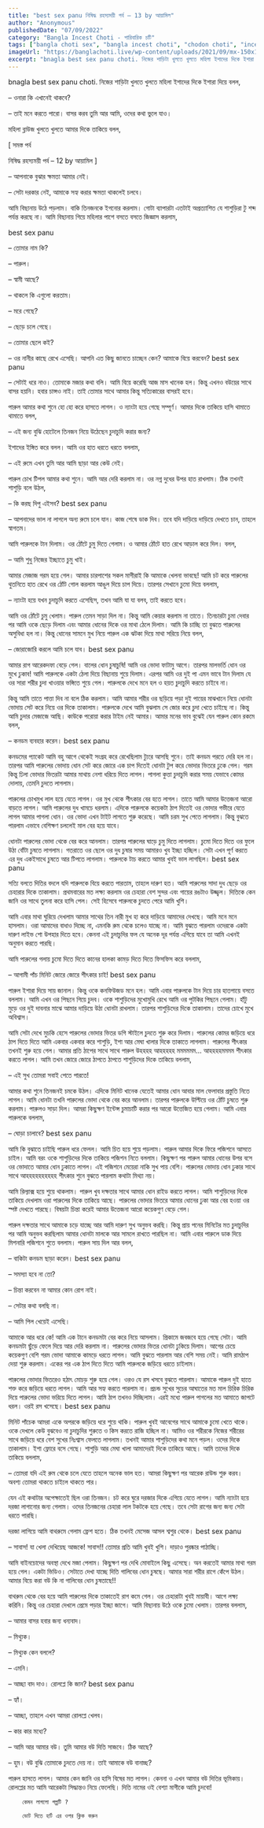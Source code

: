 ```yaml
---
title: "best sex panu নিষিদ্ধ রহস্যময়ী পর্ব – 13 by আয়ামিল"
author: "Anonymous"
publishedDate: "07/09/2022"
category: "Bangla Incest Choti - পারিবারিক চটি"
tags: ["bangla choti sex", "bangla incest choti", "chodon choti", "incest choti", "incest choti golpo"]
imageUrl: "https://banglachoti.live/wp-content/uploads/2021/09/mx-150x150.jpg"
excerpt: "bnagla best sex panu choti. নিজের শাড়িটা খুলতে খুলতে মহিলা ইশাদের দিকে ইশারা দিয়ে বলল,  – ওনারা কি এখানেই থাকবে?  – তাই মনে করতে পারো। বাসর করব তুমি আর আমি, ওদের কথা ভুলে যাও।  মহিলা ব্লাউজ খুলতে খু..."
---
```


bnagla best sex panu choti. নিজের শাড়িটা খুলতে খুলতে মহিলা ইশাদের দিকে ইশারা দিয়ে বলল,

– ওনারা কি এখানেই থাকবে?

– তাই মনে করতে পারো। বাসর করব তুমি আর আমি, ওদের কথা ভুলে যাও।

মহিলা ব্লাউজ খুলতে খুলতে আমার দিকে তাকিয়ে বলল,


[
সমস্ত পর্ব


নিষিদ্ধ রহস্যময়ী পর্ব – 12 by আয়ামিল
]


– আপনাকে বুঝার ক্ষমতা আমার নেই।

– সেটা দরকার নেই, আমাকে সহ্য করার ক্ষমতা থাকলেই চলবে।

আমি বিছানায় উঠে পড়লাম। বাকি তিনজনকে ইগনোর করলাম। গোটা ব্যাপারটা এতটাই অপ্রত্যাশিত যে শাশুড়িরা টু শব্দ পর্যন্ত করছে না। আমি বিছানায় গিয়ে মহিলার পাশে বসতে বসতে জিজ্ঞাস করলাম,


best sex panu


– তোমার নাম কি?

– পারুল।

– স্বামী আছে?

– থাকলে কি এগুলো করতাম।


– মরে গেছে?

– ছেড়ে চলে গেছে।

– তোমার ছেলে কই?

– ওর নানীর কাছে রেখে এসেছি। আপনি এত কিছু জানতে চাচ্ছেন কেন? আমাকে বিয়ে করবেন? best sex panu


– সেটাই ধরে নাও। তোমাকে মজার কথা বলি। আমি বিয়ে করেছি আজ মাস খানেক হল। কিন্তু এখনও বউয়ের সাথে বাসর হয়নি। হবার চান্সও নাই। তাই তোমার সাথে আমার কিন্তু সত্যিকারের বাসরই হবে।

পারুল আমার কথা শুনে হো হো করে হাসতে লাগল। ও ন্যাংটা হয়ে গেছে সম্পূর্ণ। আমার দিকে তাকিয়ে হাসি থামাতে থামাতে বলল,

– এই জন্য বুঝি হোটেলে তিনজন নিয়ে উঠেছেন চুদাচুদি করার জন্য?












ইশাদের ইঙ্গিত করে বলল। আমি ওর হাত ধরতে ধরতে বললাম,

– এই রুমে এখন তুমি আর আমি ছাড়া আর কেউ নেই।

পারুল চোখ টিপল আমার কথা শুনে। আমি আর দেরি করলাম না। ওর নগ্ন দুধের উপর হাত রাখলাম। ঠিক তখনই শাশুড়ি বলে উঠল,

– কি করছ দিপু এইসব? best sex panu


– আপনাদের ভাল না লাগলে অন্য রুমে চলে যান। কাজ শেষে ডাক দিব। তবে যদি দাড়িয়ে দাড়িয়ে দেখতে চান, তাহলে স্বাগতম।


আমি পারুলকে টান দিলাম। ওর ঠোঁটে চুমু দিতে গেলাম। ও আমার ঠোঁটে হাত রেখে আড়াল করে দিল। বলল,


– আমি শুধু নিজের ইচ্ছাতে চুমু খাই।


আমার মেজাজ গরম হয়ে গেল। আমার চারপাশের সকল মাগীরাই কি আমাকে খেলনা ভাবছে! আমি চট করে পারুলের থুতনিতে হাত রেখে ওর ঠোঁট গোল করলাম আঙুল দিয়ে চাপ দিয়ে। তারপর সেখানে চুমো দিয়ে বললাম,


– ন্যাংটা হয়ে যখন চুদাচুদি করতে এসেছিস, তখন আমি যা যা বলব, তাই করতে হবে।


আমি ওর ঠোঁটে চুমু খেলাম। পারুল তেমন সাড়া দিল না। কিন্তু আমি কেয়ার করলাম না তাতে। তিনচারটা চুমা দেবার পর আমি ওকে ছেড়ে দিলাম এবং আমার ধোনের দিকে ওর মাথা ঠেলে দিলাম। আমি কি চাচ্ছি তা বুঝতে পারুলের অসুবিধা হল না। কিন্তু ধোনের সামনে মুখ নিয়ে পারুল এক ঝটকা দিয়ে মাথা সরিয়ে নিয়ে বলল,


– জোরাজোরি করলে আমি চলে যাব। best sex panu


আমার রাগ আরেকদফা বেড়ে গেল। বালের ধোন চুষাচুষি! আমি ওর ভোদা ফাটামু আগে। তারপর মালভর্তি ধোন ওর মুখে ঢুকাব! আমি পারুলকে একটা ঠেলা দিয়ে বিছানায় শুয়ে দিলাম। এরপর আমি ওর দুই পা এমন ভাবে টান দিলাম যে ওর সারা শরীর চুদা খাওয়ার ভঙ্গিতে শুয়ে গেল। পারুলকে দেখে মনে হল ও হয়ত চুদাচুদি করতে চাইবে না।


কিন্তু আমি তাতে পাত্তা দিব না বলে ঠিক করলাম। আমি আমার শরীর ওর ছড়িয়ে পড়া দুই পায়ের মাঝখানে নিয়ে ধোনটা ভোদায় সেট করে নিয়ে ওর দিকে তাকালাম। পারুলকে দেখে আমি বুঝলাম সে জোর করে চুদা খেতে চাইছে না। কিন্তু আমি চুদার মেজাজে আছি। কাউকে পরোয়া করার টাইম নেই আমার। আমার মনের ভাব বুঝেই যেন পারুল কোন রকমে বলল,


– কনডম ব্যবহার করেন। best sex panu


কনডমের প্যাকেট আমি বহু আগে থেকেই সংগ্রহ করে রেখেছিলাম ট্যুরে আসছি শুনে। তাই কনডম পরতে দেরি হল না। তারপর আমি পারুলের ভোদায় ধোন সেট করে জোরে এক চাপ দিতেই ধোনটা টুপ করে ভোদার ভিতরে ঢুকে গেল। গরম কিন্তু ঢিলা ভোদার ভিতরটা আমার মাথায় নেশা ধরিয়ে দিতে লাগল। পাগলা কুত্তা চুদাচুদি করার সময় যেভাবে কোমর দোলায়, তেমনি চুদতে লাগলাম।


পারুলের চোখমুখ লাল হয়ে যেতে লাগল। ওর মুখ থেকে শীৎকার বের হতে লাগল। তাতে আমি আমার উত্তেজনা আরো বাড়তে লাগল। আমি পারুলের দুধ খামচে ধরলাম। এদিকে পারুলকে কয়েকটা ঠাপ দিতেই ওর ভোদার গভীরে যেতে লাগল আমার পাগলা ধোন। ওর ভোদা এখন টাইট লাগতে শুরু করেছে। আমি চরম সুখ পেতে লাগলাম। কিন্তু বুঝতে পারলাম এভাবে বেশিক্ষণ চললেই মাল বের হয়ে যাবে।


ধোনটা পারুলের ভোদা থেকে বের করে আনলাম। তারপর পারুলের ঘাড়ে চুমু দিতে লাগলাম। চুমো দিতে দিতে ওর ফুলে উঠা বোঁটা চুষতে লাগলাম। গতরাতে ওর ছেলে ওর দুধ চুষার সময় আমারও খুব ইচ্ছা হচ্ছিল। সেটা এখন পূর্ণ করতে এর দুধ একইসাথে চুষতে আর টিপতে লাগলাম। পারুলকে টাচ করতে আমার খুবই ভাল লাগছিল। best sex panu


সত্যি বলতে দিতির বদলে যদি পারুলকে বিয়ে করতে পারতাম, তাহলে দারুণ হত। আমি পারুলের সাদা দুধ ছেড়ে ওর চেহারার দিকে তাকালাম। প্রথমবারের মত লক্ষ্য করলাম ওর চেহারা বেশ সুন্দর এবং গায়ের রঙটাও উজ্জ্বল। দিতিকে কেন জানি ওর সাথে তুলনা করে হাসি পেল। সেই হিসেবে পারুলকে চুদতে পেরে আমি খুশি।


আমি এবার মাথা ঘুরিয়ে দেখলাম আমার সাথের তিন নারী মুখ হা করে দাড়িয়ে আমাদের দেখছে। আমি মনে মনে হাসলাম। ওরা আমাদের বাধাও দিচ্ছে না, এমনকি রুম থেকে চলেও যাচ্ছে না। আমি বুঝতে পারলাম ওদেরকে একটা দারুণ লাইভ শো উপহার দিতে হবে। কেননা এই চুদাচুদির ফল যে অনেক দূর পর্যন্ত এগিয়ে যাবে তা আমি এখনই অনুমান করতে পারছি।


আমি পারুলের গলায় চুমো দিতে দিতে কানের হালকা কামড় দিতে দিতে ফিসফিস করে বললাম,


– আগামী পাঁচ মিনিট জোরে জোরে শীৎকার চাই! best sex panu


পারুল ইশারা দিয়ে সায় জানাল। কিন্তু ওকে কনফিউজড মনে হল। আমি এবার পারুলকে টান দিয়ে চার হাতপায়ে বসতে বললাম। আমি এখন ওর পিছনে গিয়ে চুদব। ওকে শাশুড়িদের মুখোমুখি রেখে আমি ওর পুটকির পিছনে গেলাম। হাঁটু মুড়ে ওর দুই দাবনার মাঝে আমার দাড়িয়ে উঠা ধোনটা রাখলাম। তারপর শাশুড়িদের দিকে তাকালাম। তাদের চোখে মুখে অবিশ্বাস।


আমি সেটা দেখে মুচকি হেসে পারুলের ভোদার ভিতর ডগি স্টাইলে চুদতে শুরু করে দিলাম। পারুলের কোমর জড়িয়ে ধরে ঠাপ দিতে দিতে আমি একবার একবার করে শাশুড়ি, ইশা আর মেঘা খালার দিকে তাকাতে লাগলাম। পারুলের শীৎকার তখনই শুরু হয়ে গেল। আমার প্রতি ঠাপের সাথে সাথে পারুল উহহহহ আহহহহহ মমমমমম… আহহহহমমমম শীৎকার করতে লাগল। আমি তখন জোরে জোরে ঠাপতে ঠাপতে শাশুড়িদের দিকে তাকিয়ে বললাম,


– এই সুখ তোমরা সবাই পেতে পারতে!


আমার কথা শুনে তিনজনই চমকে উঠল। এদিকে মিনিট খানেক যেতেই আমার ধোন আবার মাল ফেলাবার প্রস্তুতি নিতে লাগল। আমি ধোনটা তখনি পারুলের ভোদা থেকে বের করে আনলাম। তারপর পারুলকে উল্টিয়ে ওর ঠোঁট চুষতে শুরু করলাম। পারুলও সাড়া দিল। আমরা কিছুক্ষণ ইন্টেন্স চুমাচাটি করার পর আরো উত্তেজিত হয়ে গেলাম। আমি এবার পারুলকে বললাম,


– ঘোড়া চালাবে? best sex panu


আমি কি বুঝাতে চাইছি পারুল ধরে ফেলল। আমি চিত হয়ে শুয়ে পড়লাম। পারুল আমার দিকে ফিরে পজিশনে আসতে চাইল। আমি বরং ওকে শাশুড়িদের দিকে তাকিয়ে পজিশন নিতে বললাম। কিছুক্ষণ পর পারুল আমার ধোনের উপর বসে ওর ভোদাতে আমার ধোন ঢুকাতে লাগল। এই পজিশনে মেয়েরা নাকি সুখ পায় বেশি। পারুলের ভোদায় ধোন ঢুকার সাথে সাথে আহহহহহহহহহহ শীৎকার শুনে বুঝতে পারলাম কথাটা মিথ্যা নয়।


আমি রিল্যাক্স হয়ে শুয়ে থাকলাম। পারুল খুব দক্ষতার সাথে আমার ধোন রাইড করতে লাগল। আমি শাশুড়িদের দিকে তাকিয়ে দেখলাম ওরা পারুলের দিকে তাকিয়ে আছে। পারুলের ভোদার ভিতরে আমার ধোনের ঢুকা আর বের হওয়া ওর স্পষ্ট দেখতে পারছে। বিষয়টা চিন্তা করেই আমার উত্তেজনা আরো কয়েকগুণ বেড়ে গেল।


পারুল দক্ষতার সাথে আমাকে চড়ে যাচ্ছে আর আমি দারুণ সুখ অনুভব করছি। কিন্তু প্রায় পনের মিনিটের মত চুদাচুদির পর আমি অনুভব করছিলাম আমার ধোনটা মালকে আর সামলে রাখতে পারছিল না। আমি এবার পারুলে ডাক দিয়ে মিশনারি পজিশনে শুতে বললাম। পারুল সায় দিল আর বলল,


– বাকিটা কনডম ছাড়া করেন। best sex panu


– সমস্যা হবে না তো?


– চিন্তা করবেন না আমার কোন রোগ নাই।


– সেটার কথা বলছি না।


– আমি পিল খেয়েই এসেছি।


আমাকে আর ধরে কে! আমি এক টানে কনডমটা বের করে নিয়ে আসলাম। প্রিকামে জবজবে হয়ে গেছে সেটা। আমি কনডমটা ছুঁড়ে ফেলে দিয়ে আর দেরি করলাম না। পারুলের ভোদার ভিতর ধোনটা ঢুকিয়ে দিলাম। আগের চেয়ে কয়েকগুণ বেশি গরম ভোদা আমাকে কামড়ে ধরতে লাগল। আমি বুঝতে পারলাম আর বেশি সময় নেই। আমি রামঠাপ দেয়া শুরু করলাম। একের পর এক ঠাপ দিতে দিতে আমি পারুলকে জড়িয়ে ধরতে চাইলাম।


পারুলের ভোদার ভিতরেও হঠাৎ মোচড় শুরু হয়ে গেল। ওরও যে রস খসবে বুঝতে পারলাম। আমাকে পারুল দুই হাতে শক্ত করে জড়িয়ে ধরতে লাগল। আমি আর সহ্য করতে পারলাম না। প্রচন্ড সুখের সুচের আঘাতের মত মাল চিরিক চিরিক দিয়ে পারুলের ভোদা ভরিয়ে দিতে লাগল। আমি ঠাপ তখনও দিচ্ছিলাম। এরই মধ্যে পারুল পাগলের মত আমাতে জাপটে ধরল। ওরই রস খসেছে। best sex panu


মিনিট পাঁচেক আমরা একে অপরকে জড়িয়ে ধরে শুয়ে থাকি। পারুল খুবই আবেগের সাথে আমাকে চুমো খেতে থাকে। ওকে দেখলে কেউ বুঝবেও না চুদাচুদির শুরুতে ও কিস করতে রাজি হচ্ছিল না। আমিও ওর শরীরকে নিজের শরীরের সাথে জড়িয়ে ধরে বেশ সুখের নিঃশ্বাস ফেলতে লাগলাম। তখনই আমার শাশুড়িদের কথা মনে পড়ল। ওদের দিকে তাকালাম। ইশা ফ্লোরে বসে গেছে। শাশুড়ি আর মেঘা খালা আমাদেরই দিকে তাকিয়ে আছে। আমি তাদের দিকে তাকিয়ে বললাম,


– তোমরা যদি এই রুম থেকে চলে যেতে তাহলে অনেক ভাল হত। আমরা কিছুক্ষণ পর আরেক রাউন্ড শুরু করব। অবশ্য তোমরা থাকতে চাইলে থাকতে পার।


যেন এই কথাটার অপেক্ষাতেই ছিল ওরা তিনজন। চট করে ঘুরে দরজার দিকে এগিয়ে যেতে লাগল। আমি ন্যাংটা হয়ে দরজা লাগানোর জন্য গেলাম। ওদের তিনজনের চেহারা লাল টকটকে হয়ে গেছে। তবে সেটা রাগের জন্য জন্য সেটা ধরতে পারছি।


দরজা লাগিয়ে আমি বাথরুমে গেলাম ফ্রেশ হতে। ঠিক তখনই মেসেজ আসল শ্বশুর থেকে। best sex panu


– সাবাস! যা খেলা দেখিয়েছ আজকে! সাবাস!! তোমার প্রতি আমি খুবই খুশি। দাড়াও পুরষ্কার পাঠাচ্ছি।


আমি বাইনচোদের অবস্থা দেখে মজা পেলাম। কিছুক্ষণ পর দেখি মোবাইলে কিছু এসেছে। অন করতেই আমার মাথা গরম হয়ে গেল। একটা ভিডিও। সেটাতে দেখা যাচ্ছে দিতি গালিবের ধোন চুষছে। আমার সারা শরীর রাগে কেঁপে উঠল। আমার বিয়ে করা বউ কি না গালিবের ধোন চুষতাছে!!


বাথরুম থেকে বের হয়ে আমি পারুলের দিকে তাকাতেই রাগ কমে গেল। ওর চেহারাটা খুবই মায়াবী। আগে লক্ষ্য করিনি। কিন্তু ওর চেহারা দেখলে প্রেমে পড়ার ইচ্ছা জাগে। আমি বিছানায় উঠে ওকে চুমো খেলাম। তারপর বললাম,


– আমার বাসর হবার জন্য ধন্যবাদ।


– মিথ্যুক।


– মিথ্যুক কেন বললে?


– এমনি।


– আচ্ছা বাদ দাও। রোলপ্লে কি জান? best sex panu


– হ্যাঁ।


– আচ্ছা, তাহলে এখন আমরা রোলপ্লে খেলব।


– কার কার মধ্যে?


– আমি আর আমার বউ। তুমি আমার বউ দিতি সাজবে। ঠিক আছে?


– হুম। বউ বুঝি তোমাকে চুদতে দেয় না। তাই আমাকে বউ বানাচ্ছ?


পারুল হাসতে লাগল। আমার কেন জানি ওর হাসি বিষের মত লাগল। কেননা ও এখন আমার বউ দিতির ভূমিকায়। রোলপ্লের মত আমি আরেকটা সিদ্ধান্তও নিয়ে ফেলেছি। দিতি নামের ওই বেশ্যা মাগীকে আমি চুদবো!


 
 
 
        কেমন লাগলো গল্পটি ?      
 
        ভোট দিতে হার্ট এর ওপর ক্লিক করুন      
 
 
 
 
 
 
 
 
 
 
 
 
 
 
 
 
 
 
 
 
 
      ভোট দিন    
 
      সার্বিক ফলাফল 
 / 5. মোট ভোটঃ 
 
 
      কেও এখনো ভোট দেয় নি    
 
 
 
 
WhatsApp
Telegram
Twitter
Facebook
LinkedIn




Related posts:






choti golpo মামির বোন – 5




sasuri choda golpo শাশুড়ি ও জামাই চোদনলীলা – 5 by momloverson




paribarik choti golpo কাম কথা – 13 by Manoj1955




bangla choti net কাম কথা – 15 by Manoj1955
